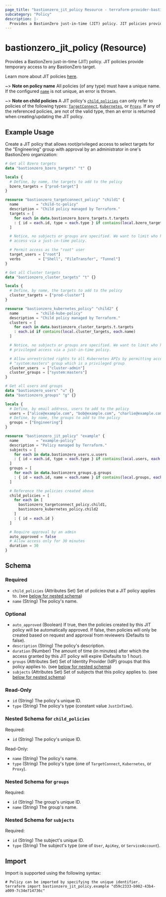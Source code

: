 ```yaml
---
page_title: "bastionzero_jit_policy Resource - terraform-provider-bastionzero"
subcategory: "Policy"
description: |-
  Provides a BastionZero just-in-time (JIT) policy. JIT policies provide temporary access to any BastionZero target.
---
```


# bastionzero_jit_policy (Resource)

Provides a BastionZero just-in-time (JIT) policy. JIT policies provide temporary access to any BastionZero target.

Learn more about JIT policies [here](https://docs.bastionzero.com/docs/admin-guide/authorization#just-in-time).

~> **Note on policy name** All policies (of any type) must have a unique name.
If the configured [`name`](#required) is not unique, an error is thrown.

~> **Note on child policies** A JIT policy's [`child_policies`](#child_policies)
can only refer to policies of the following types:
[`TargetConnect`](targetconnect_policy), [`Kubernetes`](kubernetes_policy), or
[`Proxy`](proxy_policy). If any of the referenced policies, are not of the valid
type, then an error is returned when creating/updating the JIT policy.

## Example Usage

Create a JIT policy that allows root/privileged access to select targets for the
"Engineering" group with approval by an administrator in one's BastionZero
organization:

```terraform
# Get all Bzero targets 
data "bastionzero_bzero_targets" "t" {}

locals {
  # Define, by name, the targets to add to the policy
  bzero_targets = ["prod-target"]
}

resource "bastionzero_targetconnect_policy" "child1" {
  name        = "child-tc-policy"
  description = "Child policy managed by Terraform."
  targets = [
    for each in data.bastionzero_bzero_targets.t.targets
    : { id = each.id, type = each.type } if contains(local.bzero_targets, each.name)
  ]

  # Notice, no subjects or groups are specified. We want to limit who has root
  # access via a just-in-time policy.

  # Permit access as the "root" user
  target_users = ["root"]
  verbs        = ["Shell", "FileTransfer", "Tunnel"]
}

# Get all Cluster targets
data "bastionzero_cluster_targets" "t" {}

locals {
  # Define, by name, the targets to add to the policy
  cluster_targets = ["prod-cluster"]
}

resource "bastionzero_kubernetes_policy" "child2" {
  name        = "child-kube-policy"
  description = "Child policy managed by Terraform."
  clusters = [
    for each in data.bastionzero_cluster_targets.t.targets
    : each.id if contains(local.cluster_targets, each.name)
  ]

  # Notice, no subjects or groups are specified. We want to limit who has
  # privileged access via a just-in-time policy.

  # Allow unrestricted rights to all Kubernetes APIs by permitting access to the
  # "system:masters" group which is a privileged group
  cluster_users  = ["cluster-admin"]
  cluster_groups = ["system:masters"]
}

# Get all users and groups
data "bastionzero_users" "u" {}
data "bastionzero_groups" "g" {}

locals {
  # Define, by email address, users to add to the policy
  users = ["alice@example.com", "bob@example.com", "charlie@example.com"]
  # Define, by name, the groups to add to the policy
  groups = ["Engineering"]
}

resource "bastionzero_jit_policy" "example" {
  name        = "example-policy"
  description = "Policy managed by Terraform."
  subjects = [
    for each in data.bastionzero_users.u.users
    : { id = each.id, type = each.type } if contains(local.users, each.email)
  ]
  groups = [
    for each in data.bastionzero_groups.g.groups
    : { id = each.id, name = each.name } if contains(local.groups, each.name)
  ]

  # Reference the policies created above
  child_policies = [
    for each in [
      bastionzero_targetconnect_policy.child1,
      bastionzero_kubernetes_policy.child2
    ]
    : { id = each.id }
  ]

  # Require approval by an admin
  auto_approved = false
  # Allow access only for 30 minutes
  duration = 30
}
```

<!-- schema generated by tfplugindocs -->
## Schema

### Required

- `child_policies` (Attributes Set) Set of policies that a JIT policy applies to. (see [below for nested schema](#nestedatt--child_policies))
- `name` (String) The policy's name.

### Optional

- `auto_approved` (Boolean) If true, then the policies created by this JIT policy will be automatically approved. If false, then policies will only be created based on request and approval from reviewers (Defaults to false).
- `description` (String) The policy's description.
- `duration` (Number) The amount of time (in minutes) after which the access granted by this JIT policy will expire (Defaults to 1 hour).
- `groups` (Attributes Set) Set of Identity Provider (IdP) groups that this policy applies to. (see [below for nested schema](#nestedatt--groups))
- `subjects` (Attributes Set) Set of subjects that this policy applies to. (see [below for nested schema](#nestedatt--subjects))

### Read-Only

- `id` (String) The policy's unique ID.
- `type` (String) The policy's type (constant value `JustInTime`).

<a id="nestedatt--child_policies"></a>
### Nested Schema for `child_policies`

Required:

- `id` (String) The policy's unique ID.

Read-Only:

- `name` (String) The policy's name.
- `type` (String) The policy's type (one of `TargetConnect`, `Kubernetes`, or `Proxy`).


<a id="nestedatt--groups"></a>
### Nested Schema for `groups`

Required:

- `id` (String) The group's unique ID.
- `name` (String) The group's name.


<a id="nestedatt--subjects"></a>
### Nested Schema for `subjects`

Required:

- `id` (String) The subject's unique ID.
- `type` (String) The subject's type (one of `User`, `ApiKey`, or `ServiceAccount`).

## Import

Import is supported using the following syntax:

```shell
# Policy can be imported by specifying the unique identifier.
terraform import bastionzero_jit_policy.example "d59c2333-b902-43b4-a009-7c34e714736c"
```